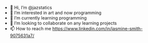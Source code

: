 - 👋 Hi, I’m @jazstatics
- 👀 I’m interested in art and now programming
- 🌱 I’m currently learning programming
- 💞️ I’m looking to collaborate on any learning projects
- 📫 How to reach me https://www.linkedin.com/in/jasmine-smith-9075631a7/

<!---
jazstatics/jazstatics is a ✨ special ✨ repository because its `README.md` (this file) appears on your GitHub profile.
You can click the Preview link to take a look at your changes.
--->

